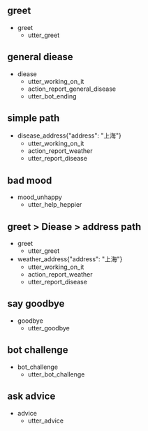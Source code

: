 ## greet
* greet
  - utter_greet

## general diease 
* diease
  - utter_working_on_it
  - action_report_general_disease
  - utter_bot_ending

## simple path
* disease_address{"address": "上海"}
  - utter_working_on_it
  - action_report_weather
  - utter_report_disease

## bad mood
* mood_unhappy
  - utter_help_heppier

## greet > Diease > address path
* greet
  - utter_greet
* weather_address{"address": "上海"}
  - utter_working_on_it
  - action_report_weather
  - utter_report_disease

## say goodbye
* goodbye
  - utter_goodbye

## bot challenge
* bot_challenge
  - utter_bot_challenge

## ask advice
* advice
  - utter_advice

